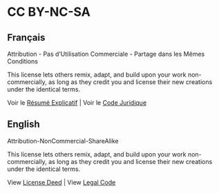 
# CC BY-NC-SA

## Français

Attribution - Pas d’Utilisation Commerciale - Partage dans les Mêmes Conditions

This license lets others remix, adapt, and build upon your work non-commercially, as long as they credit you and license their new creations under the identical terms.

Voir le [Résumé Explicatif](https://creativecommons.org/licenses/by-nc-sa/4.0) | Voir le [Code Juridique](https://creativecommons.org/licenses/by-nc-sa/4.0/legalcode)


## English

Attribution-NonCommercial-ShareAlike

This license lets others remix, adapt, and build upon your work non-commercially, as long as they credit you and license their new creations under the identical terms.

View [License Deed](https://creativecommons.org/licenses/by-nc-sa/4.0) | View [Legal Code](https://creativecommons.org/licenses/by-nc-sa/4.0/legalcode)

